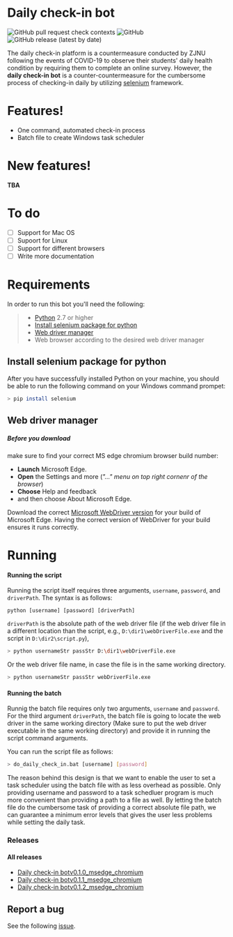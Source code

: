 # Daily check-in bot

![GitHub pull request check contexts](https://img.shields.io/github/status/contexts/pulls/hema-001/Daily-check-in-bot/2) ![GitHub](https://img.shields.io/github/license/hema-001/Daily-check-in-bot) ![GitHub release (latest by date)](https://img.shields.io/github/v/release/hema-001/Daily-check-in-bot) 

The daily check-in platform is a countermeasure conducted by ZJNU following the events of COVID-19 to observe their students' daily health condition by requiring them to complete an online survey. However, the **daily check-in bot** is a counter-countermeasure for the cumbersome process of checking-in daily by utilizing [selenium](https://www.selenium.dev/) framework.

# Features!
  - One command, automated check-in process
  - Batch file to create Windows task scheduler

# New features!
**TBA**
# To do
  - [ ] Support for Mac OS
  - [ ] Supoort for Linux
  - [ ] Support for different browsers
  - [ ] Write more documentation

# Requirements
In order to run this bot you'll need the following:
> - [Python](https://www.python.org/downloads/) 2.7 or higher
> - [Install selenium package for python](#Install-selenium-package-for-python)
> - [Web driver manager](#Web-driver-manager)
> - Web browser according to the desired web driver manager

## Install selenium package for python
After you have successfully installed Python on your machine, you should be able to run the following command on your Windows command prompet:
```sh
> pip install selenium
```
## Web driver manager
##### Before you download
make sure to find your correct MS edge chromium browser build number: 
- **Launch** Microsoft Edge. 
- **Open** the Settings and more (*"..." menu on top right cornenr of the browser*)
- **Choose** Help and feedback 
- and then choose About Microsoft Edge. 

Download the correct [Microsoft WebDriver version](https://developer.microsoft.com/en-us/microsoft-edge/tools/webdriver/) for your build of Microsoft Edge.
Having the correct version of WebDriver for your build ensures it runs correctly.

# Running
#### Running the script
Running the script itself requires three arguments, `username`, `password`, and `driverPath`. The syntax is as follows:
```
python [username] [password] [driverPath]
```
`driverPath` is the absolute path of the web driver file (if the web driver file in a different location than the script, e.g., `D:\dir1\webDriverFile.exe` and the script in `D:\dir2\script.py`),
```sh
> python usernameStr passStr D:\dir1\webDriverFile.exe
```
Or the web driver file name, in case the file is in the same working directory.
```sh
> python usernameStr passStr webDriverFile.exe
```
#### Running the batch
Runnig the batch file requires only two arguments, `username` and `password`.
For the third argument `driverPath`, the batch file is going to locate the web driver in the same working directory (Make sure to put the web driver executable in the same working directory) and provide it in running the script command arguments.

You can run the script file as follows:
```sh
> do_daily_check_in.bat [username] [password]
```

The reason behind this design is that we want to enable the user to set a task scheduler using the batch file with as less overhead as possible.
Only providing username and password to a task schedluer program is much more convenient than providing a path to a file as well. By letting the batch file do the cumbersome task of providing a correct absolute file path, we can guarantee a minimum error levels that gives the user less problems while setting the daily task.
### Releases 
#### All releases 

* [Daily check-in botv0.1.0_msedge_chromium](https://github.com/hema-001/Daily-check-in-bot/releases/tag/v0.1.0)
* [Daily check-in botv0.1.1_msedge_chromium](https://github.com/hema-001/Daily-check-in-bot/releases/tag/v0.1.1)
* [Daily check-in botv0.1.2_msedge_chromium](https://github.com/hema-001/Daily-check-in-bot/releases/tag/v0.1.2)


## Report a bug
See the following [issue](https://github.com/hema-001/Daily-check-in-bot/issues/3).
